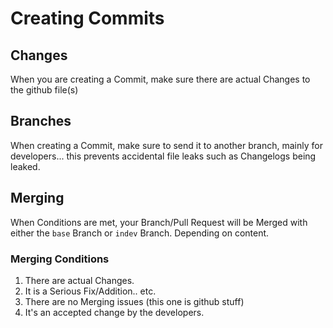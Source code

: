 # Creating Commits

## Changes
When you are creating a Commit,
make sure there are actual Changes
to the github file(s)

## Branches
When creating a Commit,
make sure to send it to another branch,
mainly for developers...
this prevents accidental file leaks such
as Changelogs being leaked.

## Merging
When Conditions are met,
your Branch/Pull Request will be
Merged with either the ```base``` Branch or
```indev``` Branch. Depending on content.

### Merging Conditions
1. There are actual Changes.
2. It is a Serious Fix/Addition.. etc.
3. There are no Merging issues (this one is github stuff)
4. It's an accepted change by the developers.
